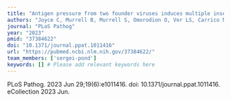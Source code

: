 ```yaml
---
title: "Antigen pressure from two founder viruses induces multiple insertions at a single antibody position to generate broadly neutralizing HIV antibodies"
authors: "Joyce C, Murrell B, Murrell S, Omorodion O, Ver LS, Carrico N, Bastidas R, Nedellec R, Bick M, Woehl J, Zhao F, Burns A, Barman S, Appel M, Ramos A, Wickramasinghe L, Eren K, Vollbrecht T, Smith DM, Kosakovsky Pond SL, McBride R, Worth C, Batista F, Sok D; IAVI Protocol C Investigators & The IAVI African HIV Research Network; Poignard P, Briney B, Wilson IA, Landais E, Burton DR."
journal: "PLoS Pathog"
year: "2023"
pmid: "37384622"
doi: "10.1371/journal.ppat.1011416"
url: "https://pubmed.ncbi.nlm.nih.gov/37384622/"
team_members: ['sergei-pond']
keywords: [] # Please add relevant keywords here
---
```

PLoS Pathog. 2023 Jun 29;19(6):e1011416. doi: 10.1371/journal.ppat.1011416. eCollection 2023 Jun.